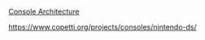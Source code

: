 
[Console Architecture](https://copetti.org/projects/consoles/)

https://www.copetti.org/projects/consoles/nintendo-ds/
